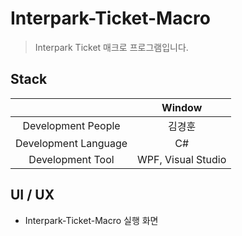 # Interpark-Ticket-Macro
> Interpark Ticket 매크로 프로그램입니다.

## Stack
||Window|
|:------:|:---:|
|Development People|김경훈|
|Development Language|C#|
|Development Tool|WPF, Visual Studio|

## UI / UX
- Interpark-Ticket-Macro 실행 화면
